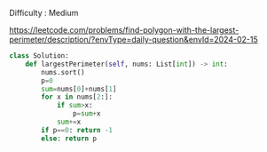 Difficulty : Medium 

https://leetcode.com/problems/find-polygon-with-the-largest-perimeter/description/?envType=daily-question&envId=2024-02-15 

```python
class Solution:
    def largestPerimeter(self, nums: List[int]) -> int:
        nums.sort()
        p=0
        sum=nums[0]+nums[1]
        for x in nums[2:]:
            if sum>x:
                p=sum+x
            sum+=x
        if p==0: return -1
        else: return p
        

```
